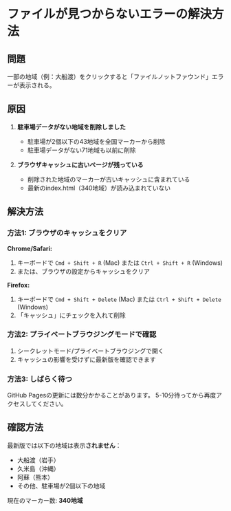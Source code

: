 # ファイルが見つからないエラーの解決方法

## 問題

一部の地域（例：大船渡）をクリックすると「ファイルノットファウンド」エラーが表示される。

## 原因

1. **駐車場データがない地域を削除しました**
   - 駐車場が2個以下の43地域を全国マーカーから削除
   - 駐車場データがない71地域も以前に削除

2. **ブラウザキャッシュに古いページが残っている**
   - 削除された地域のマーカーが古いキャッシュに含まれている
   - 最新のindex.html（340地域）が読み込まれていない

## 解決方法

### 方法1: ブラウザのキャッシュをクリア

**Chrome/Safari:**
1. キーボードで `Cmd + Shift + R` (Mac) または `Ctrl + Shift + R` (Windows)
2. または、ブラウザの設定からキャッシュをクリア

**Firefox:**
1. キーボードで `Cmd + Shift + Delete` (Mac) または `Ctrl + Shift + Delete` (Windows)
2. 「キャッシュ」にチェックを入れて削除

### 方法2: プライベートブラウジングモードで確認

1. シークレットモード/プライベートブラウジングで開く
2. キャッシュの影響を受けずに最新版を確認できます

### 方法3: しばらく待つ

GitHub Pagesの更新には数分かかることがあります。
5-10分待ってから再度アクセスしてください。

## 確認方法

最新版では以下の地域は表示**されません**：
- 大船渡（岩手）
- 久米島（沖縄）
- 阿蘇（熊本）
- その他、駐車場が2個以下の地域

現在のマーカー数: **340地域**

